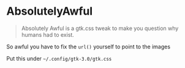 # AbsolutelyAwful

> Absolutely Awful is a gtk.css tweak to make you question why humans had to exist.

So awful you have to fix the `url()` yourself to point to the images

Put this under `~/.config/gtk-3.0/gtk.css`
